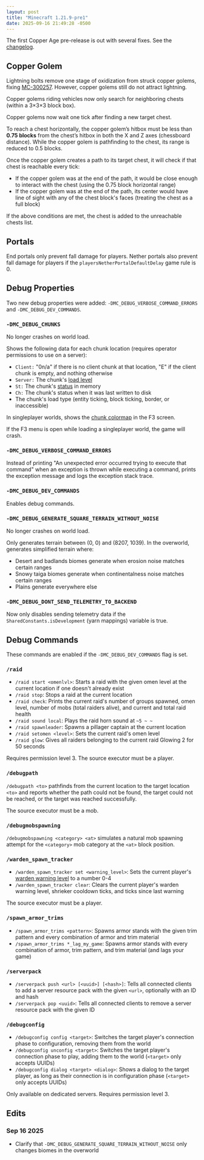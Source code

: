 ```yaml
---
layout: post
title: "Minecraft 1.21.9-pre1"
date: 2025-09-16 21:49:28 -0500
---
```


The first Copper Age pre-release is out with several fixes. See the [changelog](https://www.minecraft.net/en-us/article/minecraft-1-21-9-pre-release-1).

## Copper Golem

Lightning bolts remove one stage of oxidization from struck copper golems, fixing [MC-300257](https://bugs.mojang.com/browse/MC-300257). However, copper golems still do not attract lightning.

Copper golems riding vehicles now only search for neighboring chests (within a 3×3×3 block box).

Copper golems now wait one tick after finding a new target chest.

To reach a chest horizontally, the copper golem’s hitbox must be less than **0.75 blocks** from the chest’s hitbox in both the X and Z axes (chessboard distance). While the copper golem is pathfinding to the chest, its range is reduced to 0.5 blocks.

Once the copper golem creates a path to its target chest, it will check if that chest is reachable every tick:
- If the copper golem was at the end of the path, it would be close enough to interact with the chest (using the 0.75 block horizontal range)
- If the copper golem was at the end of the path, its center would have line of sight with any of the chest block's faces (treating the chest as a full block)

If the above conditions are met, the chest is added to the unreachable chests list.

## Portals

End portals only prevent fall damage for players. Nether portals also prevent fall damage for players if the `playersNetherPortalDefaultDelay` game rule is 0.

## Debug Properties

Two new debug properties were added: `-DMC_DEBUG_VERBOSE_COMMAND_ERRORS` and `-DMC_DEBUG_DEV_COMMANDS`.

### `-DMC_DEBUG_CHUNKS`

No longer crashes on world load.

Shows the following data for each chunk location (requires operator permissions to use on a server):
- `Client:` "0n/a" if there is no client chunk at that location, "E" if the client chunk is empty, and nothing otherwise
- `Server:` The chunk's [load level](https://minecraft.wiki/w/Chunk#Level_and_load_type)
- `St:` The chunk's [status](https://minecraft.wiki/w/Loading_world_screen#Java_Edition) in memory
- `Ch:` The chunk's status when it was last written to disk
- The chunk's load type (entity ticking, block ticking, border, or inaccessible)

In singleplayer worlds, shows the [chunk colormap](https://minecraft.wiki/w/Loading_world_screen#Java_Edition) in the F3 screen.

If the F3 menu is open while loading a singleplayer world, the game will crash.

### `-DMC_DEBUG_VERBOSE_COMMAND_ERRORS`

Instead of printing "An unexpected error occurred trying to execute that command" when an exception is thrown while executing a command, prints the exception message and logs the exception stack trace.

### `-DMC_DEBUG_DEV_COMMANDS`

Enables debug commands.

### `-DMC_DEBUG_GENERATE_SQUARE_TERRAIN_WITHOUT_NOISE`

No longer crashes on world load.

Only generates terrain between (0, 0) and (8207, 1039). In the overworld, generates simplified terrain where:
- Desert and badlands biomes generate when erosion noise matches certain ranges
- Snowy taiga biomes generate when continentalness noise matches certain ranges
- Plains generate everywhere else

### `-DMC_DEBUG_DONT_SEND_TELEMETRY_TO_BACKEND`

Now only disables sending telemetry data if the `SharedConstants.isDevelopment` (yarn mappings) variable is true.

## Debug Commands

These commands are enabled if the `-DMC_DEBUG_DEV_COMMANDS` flag is set.

### `/raid`

- `/raid start <omenlvl>`: Starts a raid with the given omen level at the current location if one doesn't already exist
- `/raid stop`: Stops a raid at the current location
- `/raid check`: Prints the current raid's number of groups spawned, omen level, number of mobs (total raiders alive), and current and total raid health
- `/raid sound local`: Plays the raid horn sound at `~5 ~ ~`
- `/raid spawnleader`: Spawns a pillager captain at the current location
- `/raid setomen <level>`: Sets the current raid's omen level
- `/raid glow`: Gives all raiders belonging to the current raid Glowing 2 for 50 seconds

Requires permission level 3. The source executor must be a player.

### `/debugpath`

`/debugpath <to>` pathfinds from the current location to the target location `<to>` and reports whether the path could not be found, the target could not be reached, or the target was reached successfully.

The source executor must be a mob.

### `/debugmobspawning`

`/debugmobspawning <category> <at>` simulates a natural mob spawning attempt for the `<category>` mob category at the `<at>` block position.

### `/warden_spawn_tracker`

- `/warden_spawn_tracker set <warning_level>`: Sets the current player's [warden warning level](https://minecraft.wiki/w/Sculk_Shrieker#Spawning_wardens) to a number 0-4
- `/warden_spawn_tracker clear`: Clears the current player's warden warning level, shrieker cooldown ticks, and ticks since last warning

The source executor must be a player.

### `/spawn_armor_trims`

- `/spawn_armor_trims <pattern>`: Spawns armor stands with the given trim pattern and every combination of armor and trim material
- `/spawn_armor_trims *_lag_my_game`: Spawns armor stands with every combination of armor, trim pattern, and trim material (and lags your game)

### `/serverpack`

- `/serverpack push <url> [<uuid>] [<hash>]`: Tells all connected clients to add a server resource pack with the given `<url>`, optionally with an ID and hash
- `/serverpack pop <uuid>`: Tells all connected clients to remove a server resource pack with the given ID

### `/debugconfig`

- `/debugconfig config <target>`: Switches the target player's connection phase to configuration, removing them from the world
- `/debugconfig unconfig <target>`: Switches the target player's connection phase to play, adding them to the world (`<target>` only accepts UUIDs)
- `/debugconfig dialog <target> <dialog>`: Shows a dialog to the target player, as long as their connection is in configuration phase (`<target>` only accepts UUIDs)

Only available on dedicated servers. Requires permission level 3.

## Edits

### Sep 16 2025

- Clarify that `-DMC_DEBUG_GENERATE_SQUARE_TERRAIN_WITHOUT_NOISE` only changes biomes in the overworld


